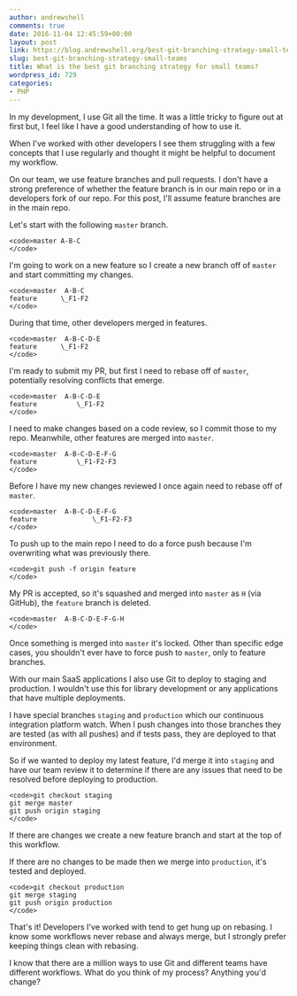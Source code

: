 ```yaml
---
author: andrewshell
comments: true
date: 2016-11-04 12:45:59+00:00
layout: post
link: https://blog.andrewshell.org/best-git-branching-strategy-small-teams/
slug: best-git-branching-strategy-small-teams
title: What is the best git branching strategy for small teams?
wordpress_id: 729
categories:
- PHP
---
```


In my development, I use Git all the time. It was a little tricky to figure out at first but, I feel like I have a good understanding of how to use it.

When I've worked with other developers I see them struggling with a few concepts that I use regularly and thought it might be helpful to document my workflow.

On our team, we use feature branches and pull requests. I don't have a strong preference of whether the feature branch is in our main repo or in a developers fork of our repo. For this post, I'll assume feature branches are in the main repo.

Let's start with the following `master` branch.


    
    <code>master A-B-C
    </code>



I'm going to work on a new feature so I create a new branch off of `master` and start committing my changes.


    
    <code>master  A-B-C
    feature      \_F1-F2
    </code>



During that time, other developers merged in features.


    
    <code>master  A-B-C-D-E
    feature      \_F1-F2
    </code>



I'm ready to submit my PR, but first I need to rebase off of `master`, potentially resolving conflicts that emerge.


    
    <code>master  A-B-C-D-E
    feature          \_F1-F2
    </code>



I need to make changes based on a code review, so I commit those to my repo. Meanwhile, other features are merged into `master`.


    
    <code>master  A-B-C-D-E-F-G
    feature          \_F1-F2-F3
    </code>



Before I have my new changes reviewed I once again need to rebase off of `master`.


    
    <code>master  A-B-C-D-E-F-G
    feature              \_F1-F2-F3
    </code>



To push up to the main repo I need to do a force push because I'm overwriting what was previously there.


    
    <code>git push -f origin feature
    </code>



My PR is accepted, so it's squashed and merged into `master` as `H` (via GitHub), the `feature` branch is deleted.


    
    <code>master  A-B-C-D-E-F-G-H
    </code>



Once something is merged into `master` it's locked.  Other than specific edge cases, you shouldn't ever have to force push to `master`, only to feature branches.

With our main SaaS applications I also use Git to deploy to staging and production.  I wouldn't use this for library development or any applications that have multiple deployments.

I have special branches `staging` and `production` which our continuous integration platform watch. When I push changes into those branches they are tested (as with all pushes) and if tests pass, they are deployed to that environment.

So if we wanted to deploy my latest feature, I'd merge it into `staging` and have our team review it to determine if there are any issues that need to be resolved before deploying to production.


    
    <code>git checkout staging
    git merge master
    git push origin staging
    </code>



If there are changes we create a new feature branch and start at the top of this workflow.

If there are no changes to be made then we merge into `production`, it's tested and deployed.


    
    <code>git checkout production
    git merge staging
    git push origin production
    </code>



That's it!  Developers I've worked with tend to get hung up on rebasing.  I know some workflows never rebase and always merge, but I strongly prefer keeping things clean with rebasing.

I know that there are a million ways to use Git and different teams have different workflows.  What do you think of my process?  Anything you'd change?
